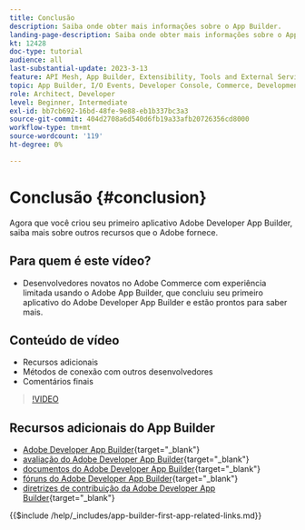 ```yaml
---
title: Conclusão
description: Saiba onde obter mais informações sobre o App Builder.
landing-page-description: Saiba onde obter mais informações sobre o App Builder.
kt: 12428
doc-type: tutorial
audience: all
last-substantial-update: 2023-3-13
feature: API Mesh, App Builder, Extensibility, Tools and External Services, Backend Development
topic: App Builder, I/O Events, Developer Console, Commerce, Development, Integrations
role: Architect, Developer
level: Beginner, Intermediate
exl-id: bb7cb692-16bd-48fe-9e88-eb1b337bc3a3
source-git-commit: 404d2708a6d540d6fb19a33afb20726356cd8000
workflow-type: tm+mt
source-wordcount: '119'
ht-degree: 0%

---
```


# Conclusão {#conclusion}

Agora que você criou seu primeiro aplicativo Adobe Developer App Builder, saiba mais sobre outros recursos que o Adobe fornece.

## Para quem é este vídeo?

* Desenvolvedores novatos no Adobe Commerce com experiência limitada usando o Adobe App Builder, que concluiu seu primeiro aplicativo do Adobe Developer App Builder e estão prontos para saber mais.

## Conteúdo de vídeo

* Recursos adicionais
* Métodos de conexão com outros desenvolvedores
* Comentários finais

>[!VIDEO](https://video.tv.adobe.com/v/3416741?quality=12&learn=on)

## Recursos adicionais do App Builder

* [Adobe Developer App Builder](https://developer.adobe.com/app-builder/){target="_blank"}
* [avaliação do Adobe Developer App Builder](https://developer.adobe.com/app-builder/trial/){target="_blank"}
* [documentos do Adobe Developer App Builder](https://developer.adobe.com/app-builder/docs/overview/){target="_blank"}
* [fóruns do Adobe Developer App Builder](https://experienceleaguecommunities.adobe.com/t5/project-firefly/ct-p/project-firefly){target="_blank"}
* [diretrizes de contribuição da Adobe Developer App Builder](https://developer.adobe.com/app-builder/docs/guides/contribution_guides/){target="_blank"}

{{$include /help/_includes/app-builder-first-app-related-links.md}}
